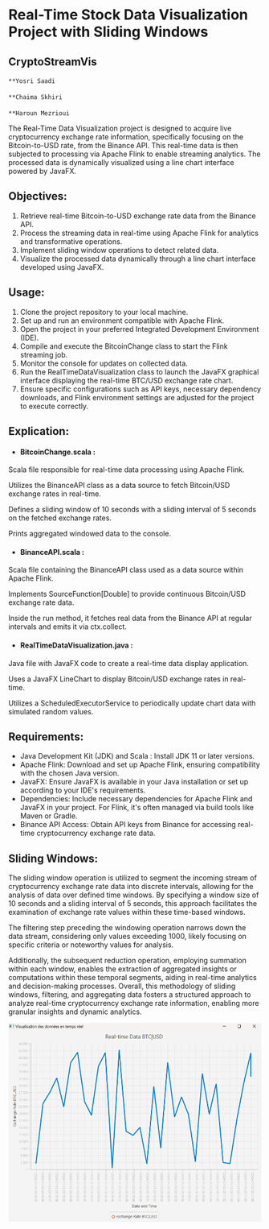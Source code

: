 # Real-Time Stock Data Visualization Project with Sliding Windows

## CryptoStreamVis

    **Yosri Saadi

    **Chaima Skhiri

    **Haroun Mezrioui

The Real-Time Data Visualization project is designed to acquire live cryptocurrency exchange rate information, specifically focusing on the Bitcoin-to-USD rate, from the Binance API. This real-time data is then subjected to processing via Apache Flink to enable streaming analytics. The processed data is dynamically visualized using a line chart interface powered by JavaFX.

## Objectives:
1. Retrieve real-time Bitcoin-to-USD exchange rate data from the Binance API.
2. Process the streaming data in real-time using Apache Flink for analytics and transformative operations.
3. Implement sliding window operations to detect related data.
4. Visualize the processed data dynamically through a line chart interface developed using JavaFX.



## Usage:
1. Clone the project repository to your local machine.
2. Set up and run an environment compatible with Apache Flink.
3. Open the project in your preferred Integrated Development Environment (IDE).
4. Compile and execute the BitcoinChange class to start the Flink streaming job.
5. Monitor the console for updates on collected data.
6. Run the RealTimeDataVisualization class to launch the JavaFX graphical interface displaying the real-time BTC/USD exchange rate chart.
7. Ensure specific configurations such as API keys, necessary dependency downloads, and Flink environment settings are adjusted for the project to execute correctly.

## Explication:
- #### BitcoinChange.scala :
Scala file responsible for real-time data processing using Apache Flink.

Utilizes the BinanceAPI class as a data source to fetch Bitcoin/USD exchange rates in real-time.

Defines a sliding window of 10 seconds with a sliding interval of 5 seconds on the fetched exchange rates.

Prints aggregated windowed data to the console.

- #### BinanceAPI.scala :
Scala file containing the BinanceAPI class used as a data source within Apache Flink.

Implements SourceFunction[Double] to provide continuous Bitcoin/USD exchange rate data.

Inside the run method, it fetches real data from the Binance API at regular intervals and emits it via ctx.collect.

- #### RealTimeDataVisualization.java :
Java file with JavaFX code to create a real-time data display application.

Uses a JavaFX LineChart to display Bitcoin/USD exchange rates in real-time.

Utilizes a ScheduledExecutorService to periodically update chart data with simulated random values.


## Requirements:
- Java Development Kit (JDK) and Scala : Install JDK 11 or later versions.
- Apache Flink: Download and set up Apache Flink, ensuring compatibility with the chosen Java version.
- JavaFX: Ensure JavaFX is available in your Java installation or set up according to your IDE's requirements.
- Dependencies: Include necessary dependencies for Apache Flink and JavaFX in your project. For Flink, it's often managed via build tools like Maven or Gradle.
- Binance API Access: Obtain API keys from Binance for accessing real-time cryptocurrency exchange rate data.


## Sliding Windows:
The sliding window operation is utilized to segment the incoming stream of cryptocurrency exchange rate data into discrete intervals, allowing for the analysis of data over defined time windows. By specifying a window size of 10 seconds and a sliding interval of 5 seconds, this approach facilitates the examination of exchange rate values within these time-based windows.

The filtering step preceding the windowing operation narrows down the data stream, considering only values exceeding 1000, likely focusing on specific criteria or noteworthy values for analysis.

Additionally, the subsequent reduction operation, employing summation within each window, enables the extraction of aggregated insights or computations within these temporal segments, aiding in real-time analytics and decision-making processes. Overall, this methodology of sliding windows, filtering, and aggregating data fosters a structured approach to analyze real-time cryptocurrency exchange rate information, enabling more granular insights and dynamic analytics.


![Visualisation](Output.png)




